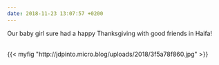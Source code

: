 ```yaml
---
date: 2018-11-23 13:07:57 +0200
---
```


Our baby girl sure had a happy Thanksgiving with good friends in Haifa!

<br />
{{< myfig "http://jdpinto.micro.blog/uploads/2018/3f5a78f860.jpg" >}}
